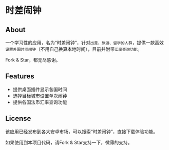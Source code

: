 时差闹钟
================================

## About
一个学习性的应用，名为“时差闹钟”，针对`出差、旅游、留学的人群`，提供一款高效`设置外国时间闹钟`（不用自己换算本地时间），目前并附带`汇率查询功能`。  

Fork & Star，都无尽感谢。

## Features
* 提供桌面插件显示各国时间
* 选择目标城市设置单次闹钟
* 提供各国法币汇率查询功能

## License
该应用已经发布到各大安卓市场，可以搜索“时差闹钟”，直接下载体验功能。  

如果使用到本项目代码，请Fork & Star支持一下，微薄的支持。

